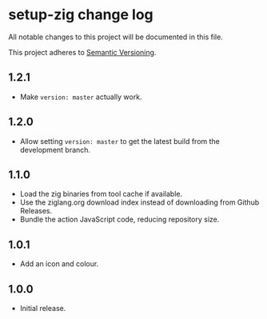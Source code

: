 # setup-zig change log

All notable changes to this project will be documented in this file.

This project adheres to [Semantic Versioning](http://semver.org/).

## 1.2.1
* Make `version: master` actually work.

## 1.2.0
* Allow setting `version: master` to get the latest build from the development branch.

## 1.1.0
* Load the zig binaries from tool cache if available.
* Use the ziglang.org download index instead of downloading from Github Releases.
* Bundle the action JavaScript code, reducing repository size.

## 1.0.1
* Add an icon and colour.

## 1.0.0
* Initial release.
